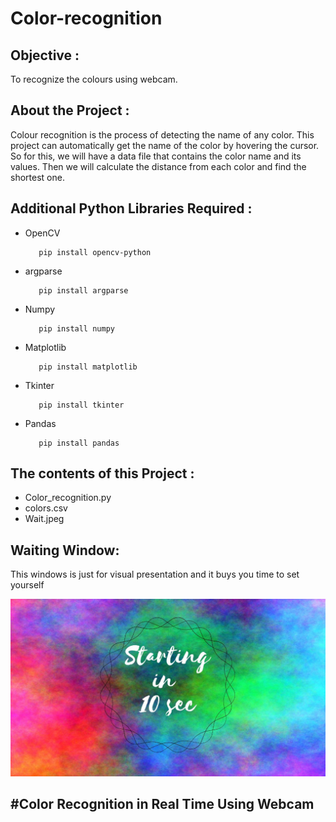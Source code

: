 # Color-recognition

<h2>Objective :</h2>
<p>To recognize the colours using webcam.</p>

<h2>About the Project :</h2>
Colour recognition is the process of detecting the name of any color. This project can automatically get
the name of the color by hovering the cursor. So for this, we will have a data file that contains the color name and its values. 
Then we will calculate the distance from each color and find the shortest one.

<h2>Additional Python Libraries Required :</h2>
<ul>
  <li>OpenCV</li>
  
       pip install opencv-python
</ul>
<ul>
 <li>argparse</li>
  
       pip install argparse
</ul>
<ul>
  <li>Numpy</li>
  
       pip install numpy
</ul>
<ul>
 <li>Matplotlib</li>
  
       pip install matplotlib
</ul>
<ul>
 <li>Tkinter</li>
  
       pip install tkinter
</ul>
<ul>
 <li>Pandas</li>
  
       pip install pandas
</ul>

<h2>The contents of this Project :</h2>
<ul>
  <li>Color_recognition.py</li>
  <li>colors.csv</li>
  <li>Wait.jpeg</li>
 </ul>
 
  <h2>Waiting Window: </h2>
  <p>This windows is just for visual presentation and it buys you time to set yourself</p>
  <img src= "Wait.jpeg">

#Color Recognition in Real Time Using Webcam
---------------------------------------------


